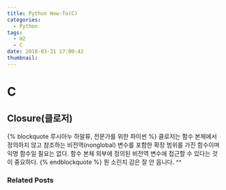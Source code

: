 ```yaml
---
title: Python How-To(C)
categories:
  - Python
tags:
  - H2
  - C
date: 2018-03-31 17:00:42
thumbnail:
---
```


# C

## Closure(클로저)

{% blockquote 루시아누 하말류, 전문가를 위한 파이썬 %}
클로저는 함수 본체에서 정의하지 않고 참조하는 비전역(nonglobal) 변수를 포함한 확장 범위를 가진 함수이며 익명 함수일 필요는 없다. 함수 본체 외부에 정의된 비전역 변수에 접근할 수 있다는 것이 중요하다.
{% endblockquote %}
뭔 소린지 감은 잘 안 옵니다. ^^


### Related Posts
